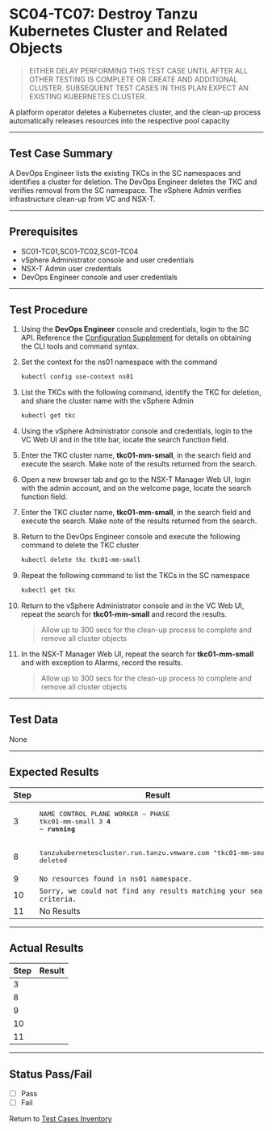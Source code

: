 # SC04-TC07: Destroy Tanzu Kubernetes Cluster and Related Objects

>EITHER DELAY PERFORMING THIS TEST CASE UNTIL AFTER ALL OTHER TESTING IS COMPLETE OR CREATE AND ADDITIONAL CLUSTER. SUBSEQUENT TEST CASES IN THIS PLAN EXPECT AN EXISTING KUBERNETES CLUSTER.

A platform operator deletes a Kubernetes cluster, and the clean-up process automatically releases resources into the respective pool capacity

---

## Test Case Summary

A DevOps Engineer lists the existing TKCs in the SC namespaces and identifies a cluster for deletion. The DevOps Engineer deletes the TKC and verifies removal from the SC namespace. The vSphere Admin verifies infrastructure clean-up from VC and NSX-T.

---

## Prerequisites

* SC01-TC01,SC01-TC02,SC01-TC04
* vSphere Administrator console and user credentials
* NSX-T Admin user credentials
* DevOps Engineer console and user credentials

---

## Test Procedure

1. Using the **DevOps Engineer** console and credentials, login to the SC API. Reference the [Configuration Supplement](../supplements/client-configuration.md##Login-to-a-Supervisor-Cluster-as-a-vCenter-Single-Sign-On-User) for details on obtaining the CLI tools and command syntax.

2. Set the context for the ns01 namespace with the command

    ```sh
    kubectl config use-context ns01
    ```

3. List the TKCs with the following command, identify the TKC for deletion, and share the cluster name with the vSphere Admin

    ```sh
    kubectl get tkc
    ```

4. Using the vSphere Administrator console and credentials, login to the VC Web UI and in the title bar, locate the search function field.
5. Enter the TKC cluster name, **tkc01-mm-small**, in the search field and execute the search. Make note of the results returned from the search.
6. Open a new browser tab and go to the NSX-T Manager Web UI, login with the admin account, and on the welcome page, locate the search function field.
7. Enter the TKC cluster name, **tkc01-mm-small**, in the search field and execute the search. Make note of the results returned from the search.
8. Return to the DevOps Engineer console and execute the following command to delete the TKC cluster

    ```sh
    kubectl delete tkc tkc01-mm-small
    ```

9. Repeat the following command to list the TKCs in the SC namespace

    ```sh
    kubectl get tkc
    ```

10. Return to the vSphere Administrator console and in the VC Web UI, repeat the search for **tkc01-mm-small** and record the results.
    > Allow up to 300 secs for the clean-up process to complete and remove all cluster objects
11. In the NSX-T Manager Web UI, repeat the search for **tkc01-mm-small** and with exception to Alarms, record the results.
    > Allow up to 300 secs for the clean-up process to complete and remove all cluster objects

---

## Test Data

None

---

## Expected Results

Step | Result |
--- | --- |
3 | <pre>NAME             CONTROL PLANE   WORKER   ~    PHASE<br>tkc01-mm-small   3               <b>4</b>        ~    <b>running</b></pre>
8 | <pre>tanzukubernetescluster.run.tanzu.vmware.com "tkc01-mm-small" deleted</pre>
9 | `No resources found in ns01 namespace.`
10 | `Sorry, we could not find any results matching your search criteria.`
11 | No Results

---

## Actual Results

Step | Result |
--- | --- |
3 |  |
8 |  |
9 |  |
10 |  |
11 |  |

---

## Status Pass/Fail

* [  ] Pass
* [  ] Fail

Return to [Test Cases Inventory](../README.md#test-cases-inventory)
